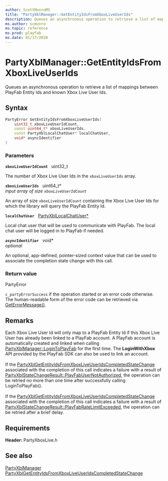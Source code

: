 ```yaml
---
author: ScottMunroMS
title: "PartyXblManager::GetEntityIdsFromXboxLiveUserIds"
description: Queues an asynchronous operation to retrieve a list of mappings between PlayFab Entity Ids and known Xbox Live User Ids.
ms.author: scmunro
ms.topic: reference
ms.prod: playfab
ms.date: 01/17/2020
---
```


# PartyXblManager::GetEntityIdsFromXboxLiveUserIds  

Queues an asynchronous operation to retrieve a list of mappings between PlayFab Entity Ids and known Xbox Live User Ids.  

## Syntax  
  
```cpp
PartyError GetEntityIdsFromXboxLiveUserIds(  
    uint32_t xboxLiveUserIdCount,  
    const uint64_t* xboxLiveUserIds,  
    const PartyXblLocalChatUser* localChatUser,  
    void* asyncIdentifier  
)  
```  
  
### Parameters  
  
**`xboxLiveUserIdCount`** &nbsp; uint32_t  
  
The number of Xbox Live User Ids in the `xboxLiveUserIds` array.  
  
**`xboxLiveUserIds`** &nbsp; uint64_t*  
*input array of size `xboxLiveUserIdCount`*  
  
An array of size `xboxLiveUserIdCount` containing the Xbox Live User Ids for which the library will query the PlayFab Entity Id.  
  
**`localChatUser`** &nbsp; [PartyXblLocalChatUser*](../../PartyXblLocalChatUser/partyxbllocalchatuser.md)  
  
Local chat user that will be used to communicate with PlayFab. The local chat user will be logged in to PlayFab if needed.  
  
**`asyncIdentifier`** &nbsp; void*  
*optional*  
  
An optional, app-defined, pointer-sized context value that can be used to associate the completion state change with this call.  
  
  
### Return value  
PartyError
  
```c_partyErrorSuccess``` if the operation started or an error code otherwise. The human-readable form of the error code can be retrieved via [GetErrorMessage()](partyxblmanager_geterrormessage.md).
  
## Remarks  
  
Each Xbox Live User Id will only map to a PlayFab Entity Id if this Xbox Live User has already been linked to a PlayFab account. A PlayFab account is automatically created and linked when calling [PartyXblManager::LoginToPlayFab](partyxblmanager_logintoplayfab.md) for the first time. The <b>LoginWithXbox</b> API provided by the PlayFab SDK can also be used to link an account. <br /><br /> If the [PartyXblGetEntityIdsFromXboxLiveUserIdsCompletedStateChange](../../../structs/partyxblgetentityidsfromxboxliveuseridscompletedstatechange.md) associated with the completion of this call indicates a failure with a result of [PartyXblStateChangeResult::PlayFabUserNotAuthorized](../../../enums/partyxblstatechangeresult.md), the operation can be retried no more than one time after successfully calling LoginToPlayFab().   <br /><br /> If the [PartyXblGetEntityIdsFromXboxLiveUserIdsCompletedStateChange](../../../structs/partyxblgetentityidsfromxboxliveuseridscompletedstatechange.md) associated with the completion of this call indicates a failure with a result of [PartyXblStateChangeResult::PlayFabRateLimitExceeded](../../../enums/partyxblstatechangeresult.md), the operation can be retried after a brief delay.
  
## Requirements  
  
**Header:** PartyXboxLive.h
  
## See also  
[PartyXblManager](../partyxblmanager.md)  
[PartyXblGetEntityIdsFromXboxLiveUserIdsCompletedStateChange](../../../structs/partyxblgetentityidsfromxboxliveuseridscompletedstatechange.md)
  
  
